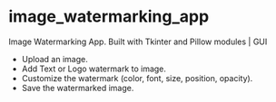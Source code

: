 # image_watermarking_app
Image Watermarking App. Built with Tkinter and Pillow modules | GUI
* Upload an image.
* Add Text or Logo watermark to image.
* Customize the watermark (color, font, size, position, opacity).
* Save the watermarked image.
